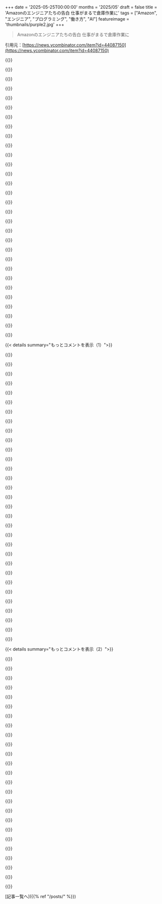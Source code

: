 +++
date = '2025-05-25T00:00:00'
months = '2025/05'
draft = false
title = 'Amazonのエンジニアたちの告白 仕事がまるで倉庫作業に'
tags = ["Amazon", "エンジニア", "プログラミング", "働き方", "AI"]
featureimage = 'thumbnails/purple2.jpg'
+++

> Amazonのエンジニアたちの告白 仕事がまるで倉庫作業に

引用元：[https://news.ycombinator.com/item?id=44087150](https://news.ycombinator.com/item?id=44087150)




{{<matomeQuote body="記事でHarper Reedが「コードを深く理解する価値は過大評価されてる，動くならそれでいいんだ」って言ってたけど，なんか変なこと言うなって思ったんだよね．これってまさに，今のsoftware engineersと未来のAI engineersの分かれ目だって確信してる．<br>Harper Reedの発言って，「コンパイル通るなら出荷しちゃえ！」って言ってるみたいに聞こえる．<br>車の工場のアナロジーで「機械がやってるのにいちいち角度測るなんておかしい」って言ってたけど，その機械は角度とか溶接箇所を勝手に hallucinate したりしないんだよ．" userName="agarren" createdAt="2025/05/26 03:18:20" color="#38d3d3">}}




{{<matomeQuote body="そうそう，誰がちゃんと角度とか測ってたか知ってる？最初の設計をしたエンジニアたちだよ．アセンブリラインに乗る前に，デザインの全てのディテールをちゃんと仕上げるのに死ぬほど時間かけたはずだよ．<br>この Brave new world で，その役割は誰がやるんだろうね？" userName="lolinder" createdAt="2025/05/26 03:33:34" color="#ff5c5c">}}




{{<matomeQuote body="＞ この brave new world で，その役割は誰がやるんだろうね？<br>俺たち？<br>（ああ，もうダメだね）" userName="throwup238" createdAt="2025/05/26 08:00:56" color="">}}




{{<matomeQuote body="vibe coder の世界では，自分でデバッグできる奴がかなり貴重なスキルを持つことになるだろうね．" userName="lukan" createdAt="2025/05/26 08:21:58" color="">}}




{{<matomeQuote body="ロボットの動きを正確に指定するのに時間をかけて，常に再現性があるようにしてるんだよ．ほとんど…なんか，ちゃんと作り込まれたコードみたいにね．" userName="alpaca128" createdAt="2025/05/26 05:48:52" color="#ff5733">}}




{{<matomeQuote body="あの自動車工場の話，完全に間違ってると思うんだ．機械が作ったからってチェックされないわけじゃないよ．どんな製造プロセスも品質管理されてるんだ．機械はメンテされるし，部品は早めに交換．出力は統計的に測定・監視．測定器は定期的に校正．3Dプリント部品はX線検査も．問題起こりうるなら絶対チェックされる．<br>絶対失敗しないものは少ない．そういうソフトウェアも今は限られてるんだ．" userName="RossBencina" createdAt="2025/05/26 10:39:27" color="#785bff">}}




{{<matomeQuote body="そのアナロジー，解釈間違ってるよ．そのアナロジーでロボットはコードと同等じゃない．コードを生成するものだよ．<br>ロボットは決定的で，固定された入力と固定された出力がある．だから信頼できるんだ．<br>君の言う「AI coder」は全然違う．調子良くても非決定的だし，何でも放り込まれるからさらにサイコロ任せ．これじゃ信頼性なんて期待できないだろ．<br>あの人の比較は，どっちのシステムも理解してない証拠だよ．" userName="close04" createdAt="2025/05/26 11:35:40" color="#45d325">}}




{{<matomeQuote body="ただ，そいつが作るコードは決定的じゃん．" userName="nojito" createdAt="2025/05/26 12:26:40" color="">}}




{{<matomeQuote body="もう想像つくよ，将来のデベロッパーたちが目を丸くして言うのがさ：「あの人，デバッグできるんだって！！」" userName="zelphirkalt" createdAt="2025/05/26 09:01:36" color="">}}




{{<matomeQuote body="品質の幻想って話ね。どこのメーカーも予算の関係で最低限の品質しかやらないし、QAも給料安いから本気出せない。安い材料と安い labor でモノ作ってるから、そもそも品質は底辺スタートだよ。<br>ISOとかQC基準があるからって皆守ってると思われがちだけど、強制力なんてほぼない。BoeingとかStellantisみたいな大企業には弁護士チームいるしね。私の仕事でも、壊れる機械の75%はメンテ不足とかオペレーターのせい。貪欲とずさんな管理が原因で、マジ萎える。" userName="0xEF" createdAt="2025/05/26 13:12:39" color="#38d3d3">}}




{{<matomeQuote body="もう少しモデルが進んだらね。Claude Code だけでマルチプレイのゲーム作ったけど、コード知らない人には無理ゲーだよ。問題の原因がどこにあるか intuition が必要。AI がどこで間違ってるか、ちょっと見るだけで分かんないとダメ。そうじゃないとアプリを totally mess する。source control とかテストのやり方も分かんないとね。" userName="XenophileJKO" createdAt="2025/05/26 11:34:17" color="#38d3d3">}}




{{<matomeQuote body="ソフトウェアの outsourcing が製造みたいに流行らなかったのはね、製造は tooling が automate されて計画も ahead だけど、ソフトウェアは planning と execution が同時進行で、edge case が後から見つかるから。そこの feedback loop が遅いと金かかるんだよ。AI に bug 直し任せるのは、全部書いた後で直すってことでしょ？ QA engineers の役割マジで変わるかもね。" userName="majormajor" createdAt="2025/05/26 03:45:50" color="#ff5c5c">}}




{{<matomeQuote body="AI で productivity 上がるっていうけど、それってより良い tooling とか abstraction と同じじゃね？ Code 自体が work を automate してるじゃん。AI は assembly line じゃなくて、普通の automation が難しいタスクをやる安い labor pool みたいだって analogy の方が合うかもね。もし software development で mundane なことばっかやってるなら、それって AI 関係なく間違ってるよ。" userName="brundolf" createdAt="2025/05/26 05:53:06" color="#ff5733">}}




{{<matomeQuote body="ソフトウェアの outsourcing fizzled out したってマジ？ Data あるの？ 俺が見る限り、みんな outsourcing めっちゃ増やしてるけど。今は AI に向かってるかもだけど、俺の会社には何千人も FTE が outsource してる国にいるよ。agile とか言ってる fortune 1000 も、実際は more waterfall で、西側の人は management と client facing。残りは thrown over the fence 状態。" userName="anonzzzies" createdAt="2025/05/26 04:31:07" color="#45d325">}}




{{<matomeQuote body="”the code it creates is deterministic” って言ってるけど、LLM が code を generate する process は definite に not entirely deterministic だよ。簡単に言うと、同じ input でいつも同じ result が出る chances は low。manufacturing robot と違ってね。ChatGPT 曰く、”The likelihood of an LLM like ChatGPT generating the exact same code for the same prompt multiple times is generally low.” だってさ。" userName="close04" createdAt="2025/05/26 13:18:33" color="#ff5733">}}




{{<matomeQuote body="Manual 読んだら”Manuals 読むの!?”って言われたよ。”…Yeah? ( pause ) Wait, you don’t?!?!? ”ってね。" userName="fao_" createdAt="2025/05/26 09:30:16" color="">}}




{{<matomeQuote body="そうなんだよ。Software development は code を書くことじゃなくて、どんな code を書くかが大事なの。AI が typing するの速くても、それって開発 cycle の fraction しかない。AI に gullible な managers がこれに気づくのは、hype cycle 的にあと一年か二年後かな。" userName="Cthulhu_" createdAt="2025/05/26 08:34:08" color="#45d325">}}




{{<matomeQuote body="Harper って人が defensive coding （ tests, linters, formal verification とか）についてよく話してるよ。Code を全部 craft したり understand しなくても良いようにするって。彼の ideas は、この記事（と続くいくつか）で better に explain されてる。<br>https://harper.blog/2025/02/16/my-llm-codegen-workflow-atm/" userName="pchristensen" createdAt="2025/05/26 05:11:13" color="">}}




{{<matomeQuote body="auto industry を example に使ってるのがマジ funny 。Toyota way とか six sigma はあの industry から生まれたのにね。ねえ、君の AI code が six sigma grade の quality control pass するって？ 俺、bridge を売ってやるよ。No, Bridges!" userName="intended" createdAt="2025/05/26 04:30:40" color="#45d325">}}




{{<matomeQuote body="ソフトウェア開発を工場作業って例えるのは全然違うってば。車に例えるなら、ほとんど設計・開発で、製造（量産）なんてデプロイとかダウンロードする時くらいでめっちゃ薄い。ソフトはそれぞれ違うしコピーはタダ同然。標準プロセスがあるから工場みたいとかおかしいって。車の設計者だって標準プロセス踏むでしょ？ ソフトは試作がそのまま出荷される唯一のコピーなんだよ。この議論はマジで的外れ。" userName="bartread" createdAt="2025/05/26 04:36:47" color="#38d3d3">}}




{{<matomeQuote body="LLMってさ、シード値決めたら毎回同じ答え出すんだよ。決定論的ってやつ。”Llama.cpp”とかで試せるよ。オンラインのだとシード値いじれないけどね。まあ要するにLLMは決定論的だよ。" userName="33hsiidhkl" createdAt="2025/05/26 13:56:33" color="">}}




{{<matomeQuote body="あんたマジのQCやったことないでしょ。製薬会社とかでやってみてから言ってみな。" userName="idiotsecant" createdAt="2025/05/26 13:29:08" color="">}}




{{<matomeQuote body="エンジニアになりたいって子とかに昔から言ってるんだけど、コード打つ時間なんて大してないんだよね。でもさ、じゃあ一体何してんの？って聞かれても、それを分かってもらうのがマジで難しいんだわ。" userName="sanderjd" createdAt="2025/05/26 15:37:49" color="#ff5c5c">}}




{{<matomeQuote body="最近さ、テストとかリンターとかどんどん機械がやるようになってんのがヤバいと思うんだ。人間がコード数千行レビューする代わりに、機械が”OK”って言えばすぐリリース。半年大丈夫だったからってチェック外して壊れたりね。俺は監査とかセキュリティやってるから心配になるんだわ。Devsはコストセンターで利益じゃなく”Value Enablers”だし、安けりゃ機械に置き換わる。みんな新しい波に乗りたいけど、他の人が失敗しないか様子見って感じだね。" userName="HenryBemis" createdAt="2025/05/26 08:35:35" color="#45d325">}}




{{<matomeQuote body="正社員を安いとこに移すのはアウトソーシングじゃないよ。アウトソーシングってのは正社員をクビにして、”WITCH”みたいなコンサル会社に全部丸投げすることだよ。" userName="decimalenough" createdAt="2025/05/26 05:25:37" color="">}}




{{<matomeQuote body="正しい例えはね、ソフトウェアエンジニアが”工場”を設計して建てるってことだよ。ソフトはコードで決まった作業を繰り返す機械なんだから、人間がいちいち動くか見ないでしょ？ 車の金型職人が角度間違えたら1万台全部ダメになるのと一緒だよ。ツールや自動化はいいけど、記事の例えは全然違う。" userName="andyferris" createdAt="2025/05/26 05:27:34" color="#45d325">}}




{{<matomeQuote body="「Devsはコストセンターで、利益じゃなくて価値を可能にするだけ」ってのが全然分かんないんだけど。お客さんはサービスにお金払うんだろ？開発者はそのサービスの一部を作って支えてるんだぜ？意味不明だよ。" userName="bckr" createdAt="2025/05/26 12:04:53" color="">}}




{{<matomeQuote body="このコメント、もっと評価されるべきだね。誰が考える役目なんだ？やっぱエンジニアだろ。ってことはさ、仕事は”コードプロンプトエンジニア”とか”テストプロンプトエンジニア”になるってわけ？ってことか。" userName="d0gsg0w00f" createdAt="2025/05/26 11:08:13" color="#45d325">}}




{{<matomeQuote body="エンジニアとコンピュータとコードっていう単純なイメージが問題。コンピュータの動きは異質で複雑だから、抽象化しまくってプログラミング言語ができたんだ。他の人に説明マジで難しい仮想世界なんだよ。LLMの問題は、作ったものが歪む可能性が高いこと。最初良く見えても、足していくとボロが出て、最後は”フランケンシュタイン”みたいになる。" userName="skydhash" createdAt="2025/05/26 18:09:07" color="#ff5c5c">}}




{{<matomeQuote body="もっと大事なのは、車の角度とかちゃんと合わせて、乗ってる人が燃える玉にならず目的地に着くようにしてる人たちがいるってことだよ。<br>これは設計段階の話で、組み立て段階じゃないんだ。<br>ソフトも同じ。<br>自動車工場よりずっと自動化されてる。<br>組み立ては100”自動化。<br>給料もらうのは設計で、これには理解が必要。<br>Ford のエンジニアが車をどう動かすか理解するのと同じさ。" userName="wat10000" createdAt="2025/05/26 03:34:28" color="#ff5c5c">}}




{{< details summary="もっとコメントを表示（1）">}}

{{<matomeQuote body="なんか喧嘩腰だね。<br>”本物の”QC って何？<br>俺は人乗せて安全運ぶ乗り物や、強い風や地震に耐える建物の部品作ってる人のために働いてるんだ。<br>”本物の”QC と他のQCの違いって？<br>自動車や航空メーカーがBig Pharma と同じ品質基準を持てないって言うの？<br>どっちもお客さん危険に晒すの避けようとしてるのに。<br>Pharma だって危ない決断したことあるじゃん。<br>俺の言いたいのは、ルールがあるからって守られてるわけじゃないってこと。<br>そうであってほしいけど、証拠はほとんどないんだ。" userName="0xEF" createdAt="2025/05/26 13:52:17" color="#38d3d3">}}




{{<matomeQuote body="俺には hype train に感じるな、crypto とか VR みたいにね。<br>最近 vibe coded されたコード直したんだけど、構造なくてパッチだらけの複雑コードだった。<br>LLM はコンテキストウィンドウの限界で詰むんだ。<br>自然言語はコードの指示には不精密だし、シニア開発者のコードには経験が詰まってる。<br>AIにその”vibe”を出させるには、プロンプトを超精密にして過去の失敗経験全部言語化する必要がある。<br>それはマジで大変だよ。<br>これは「なんでこう書いた？」じゃなくて、「これはNG、こっちはOK、この特定状況ではね」っていう無限リストなんだ。" userName="OptionOfT" createdAt="2025/05/25 18:48:38" color="#ff5733">}}




{{<matomeQuote body="反論するね。<br>AI が、普通は俺にはできなかったリファクタリングを手伝ってくれたことがあるんだ。<br>カーソルが検知したり、特定のパターンの可能性を示唆したりして、30箇所くらい微妙に違う形で存在する共通構造を抜き出すみたいなね。<br>vibe coding の問題は、もっと行動的なものだと思うよ。<br>自分でコード書くのを避けるために bandwagon に飛び乗りやすい人ってのは、たぶん長期的なアーキテクチャとか職人技を考えてないんだ。<br>それは怠け心を増長させるだけさ。" userName="kace91" createdAt="2025/05/25 19:17:55" color="#785bff">}}




{{<matomeQuote body="＞ AI が、普通は俺にはできなかったリファクタリングを手伝ってくれた<br>問題の複雑さで技術的に無理だったなら、AI の変更が正しかったってどう保証したの？<br>君のコメントだと、後で問題見つかったら、人間には理解不能だからまたAI頼みになるみたいに聞こえる。<br>それってマジでヤバくない？" userName="makeitdouble" createdAt="2025/05/26 02:11:01" color="#785bff">}}




{{<matomeQuote body="hype は過剰な約束と結果を出さないことだよ。<br>AI はめちゃくちゃ新しくて、すごいし、もう色んなこと変えてる。<br>それがどうして crypto とか VR と同じだって言えるんだ？" userName="Flemlo" createdAt="2025/05/25 21:26:40" color="#ff33a1">}}




{{<matomeQuote body="そして一旦AIが無くなったら、また振り出しだね。<br>学習を計算から外したら、効果的に見えるだけだよ。<br>その仕事には間違ったツールだ、それが俺の意見。" userName="codr7" createdAt="2025/05/25 19:50:39" color="">}}




{{<matomeQuote body="進んだIDEが無かった頃、コードの全体像を把握するのが難しかった（「fog of war」）。<br>LLMs は巨大コードプロジェクト理解に大きな機会だと思うよ。<br>非テック企業の巨大プロジェクトは、ドキュメントやテストが不十分で有機的になりがちだからね。" userName="throwaway2037" createdAt="2025/05/26 10:02:47" color="#ff5733">}}




{{<matomeQuote body="＞ 学習を計算から外したら、効果的に見えるだけ<br>AI は習得に何年もかかることとか、Fortune 500 の Java コードベースみたいな特定の経験が必要なことに効果的だよ。<br>AI と vibe coding 試したら、普通の Java 開発じゃ得られない経験できた。<br>AI は waterfall じゃなくて、素早くイテレーションできる環境で使うものさ。" userName="dabockster" createdAt="2025/05/26 00:33:20" color="#ff5733">}}




{{<matomeQuote body="＞ 自然言語はコード指示には不精密<br>その通り。<br>これは業界で見た「自然言語 vs 形式言語」のサイクルと同じ。<br>「英語で済むといいよね？」<br>↓<br>「正確に理解させるには形式言語がいいよね？」<br>ってね。<br>精密なものを自然言語で伝える方法を発明できるって希望は永遠にあるけど、多分無理。<br>人間同士ですら曖昧さなく話せないんだから。<br>法律みたいに。<br>将来エンジニアが弁護士みたいに、コンパイル前にプログラムの意味を議論する運命なら、マジ悲しい結末だよ。" userName="ModernMech" createdAt="2025/05/26 00:43:31" color="#ff5733">}}




{{<matomeQuote body="コードってさ、結局構造とか全然なくて、バラバラのビジネス課題を無理やりコードにしただけみたいになっちゃうんだよね。これって、俺の30年のキャリアで見てきたほとんど全てのコードベースに当てはまるわ。マジで一つだけ例外だったけど。" userName="bdangubic" createdAt="2025/05/26 03:07:05" color="#785bff">}}




{{<matomeQuote body="AIは過熱気味だけど、自動化がエンジニアの仕事にも影響するのは事実。俺らTech系の奴らは、生活費を稼ぐこととか普通の労働者の苦労を見下してた特権階級だったんだ。パンデミック後、Tech企業はレイオフで人件費を抑制してる。今や防衛産業と同じだよ。AIでまずは5人分の仕事を4人でやるようになり、一人をクビにして残りの賃金も抑える。次に3人、2人になるだろう。年収高かろうが、君は労働者。超富裕層じゃなくて、看護師や教師と同じ側にいるんだよ。" userName="jmyeet" createdAt="2025/05/26 03:07:53" color="#ff5c5c">}}




{{<matomeQuote body="AIは確かに新しくてすごいし、色々と変えてる。でも約束しすぎてるせいで、期待外れなんだよ。博士レベルの研究者で、SATとかMCAT、司法試験にも受かるって売り込んでるのに、”strawberry”のRの数を数えるのに苦労してる始末さ。" userName="ModernMech" createdAt="2025/05/26 00:30:19" color="#785bff">}}




{{<matomeQuote body="なんか変な組み合わせで、難しくて分かりにくくて面倒くさい問題って時々あるじゃん？そういう時って、マジで着手するやる気が出ないんだよね。銃突きつけられたらやるけどさ。でも誰か他の人が代わりにやってくれたら、喜んでマージリクエストはレビューするわ。" userName="pshc" createdAt="2025/05/26 02:45:40" color="">}}




{{<matomeQuote body="マージリクエストのレビューって、自分でコード書くのと同じくらい、いやそれ以上のやる気が必要じゃね？だって、ちゃんと評価するには自分の中で「正しい解決策ってどんなの？」って基準がいるじゃん。個人的にはレビューの方がやる気出ないわ。使われる解決策考えるのは楽しいけど、レビューのためだけの解決策考えるのは楽しくないし、他人のぼんやりした考えを理解しようとする無駄な時間も事前に分かってるしさ。" userName="strogonoff" createdAt="2025/05/26 07:18:29" color="#45d325">}}




{{<matomeQuote body="マージリクエスト出す奴は、自分のコードちゃんとレビューしとけよ。LLM出る前から、自分で見直さないのはレビューする相手に失礼だった。分かりやすい問題で指摘されると、チームも提出者も恥ずかしいし気分悪い。LLMが作ったコードを自分でレビューせずに出すのはクビに値する。LLMコードが通用するとしたら、コードレビュー自体をなくすしか無理じゃね？" userName="solaire_oa" createdAt="2025/05/26 15:14:06" color="#ff33a1">}}




{{<matomeQuote body="”strawberry”の件はもう解決しただろ。それにしてもさ、それはそれ、これはこれじゃん？たかがそれ一つで苦労してるからって、他の全部がダメで期待外れになるわけ？俺はそう思わないな。" userName="Flemlo" createdAt="2025/05/26 08:06:08" color="">}}




{{<matomeQuote body="俺も同じこと感じてるわ。しばらくやる気が出なかったことを改善できるようになった。でも、もし怠けるために（LLMとかを）使うなら、悪いことがどんどん増えるだろうね。" userName="winrid" createdAt="2025/05/25 20:09:11" color="">}}




{{<matomeQuote body="＞ マージリクエスト出す奴は自分のコードちゃんとレビューしとけよって話<br>自分のコードを別の作業としてレビューする必要があるって、それどういう意味？自分で書いたコードを…一度も読まないで出す奴が多いの？<br>＞ LLMが吐き出したコードを提出する<br>ああ、なるほどね…" userName="strogonoff" createdAt="2025/05/26 15:50:10" color="">}}




{{<matomeQuote body="なんか俺、浦島太郎状態なんだけど、「バイブ・コーディング」って何？" userName="lawgimenez" createdAt="2025/05/26 01:50:48" color="">}}




{{<matomeQuote body="解決してないってば。投稿する前に色んなAIの最新版で試したんだから、君みたいな返信来ると思ってたしね。＞それが苦手なだけで他の全部がダメなの？いやいや、彼らの大げさな主張がめっちゃ怪しくなるってことだよ。個人的には、AIの能力には超がっかりしてる。今は検索ボックスみたいな便利なツールってだけで、それ以上じゃない。Ph.D.研究者みたいにブランディングしてるのはただのブラフだよ。" userName="ModernMech" createdAt="2025/05/26 14:11:35" color="">}}




{{<matomeQuote body="ぶっちゃけ、実際に本番環境で動いて、モノやサービスを提供してるコードの多くは、継ぎ接ぎだらけのコード片の寄せ集めだよ。悲しいのは、CPUがめっちゃパワフルだからそれで動いちゃうってことだね。" userName="larodi" createdAt="2025/05/25 19:43:38" color="">}}




{{<matomeQuote body="俺も試したよ、このテストは前から知ってる。Claudeは正しく答えただけじゃなく、ドイツ語でも書いたんだぜ。AIがもうこんなに凄いから、単語だけ英語とドイツ語で切り替えたりすることもしょっちゅうさ。数年前はこんなの想像もできなかったよ。そのための技術なんてゼロだったからね。ちょっとリプロンプトしただけで、10分以内にシングルページのHTML Javascriptページを小さなプロトタイプ用に作れたんだ。テキストか音声だけで、文字通り好きな画像を生成できる。スマホと音声で議論だってできる。Julesは俺のプログラミング言語を検出して、”プロジェクトのGitHub actionを生成して、基本的なテストを追加して”って書いたら、どうビルドして実行するかも分かったんだ。どうして皆がこれらの結果に驚かないのか、俺には理解できないね。普段どうやって試してるの？" userName="Flemlo" createdAt="2025/05/26 16:02:33" color="#45d325">}}




{{<matomeQuote body="最近の例ね。サードパーティ製のハードウェアをraspiで動かそうとしてたんだけど、ハードウェア提供者は別のドキュメント付きの別々のコードベースを２つ提供してて、最新のほうしかサポートしてないんだ。文字通り、新しいコードベースをChatGPTに無理やり食わせたんだ、それから動くサンプルコードも食わせて、やっと動いたよ。そうしないと、いつも間違ったメソッドを参照し続けるんだ。もしコード／出力／繰り返しを続けてたら、いつか答えにたどり着いたかもしれないけど、全然見当違いだったね。" userName="protocolture" createdAt="2025/05/26 02:15:46" color="#45d325">}}




{{<matomeQuote body="そんなプロジェクトはAIが全体を処理するには大きすぎるよ。だから、うん、それは本当だよ。" userName="guappa" createdAt="2025/05/27 06:19:52" color="">}}




{{<matomeQuote body="＞私も試したし、このテストは前から知ってるよ。<br>Claudeは正しく答えたし、ドイツ語でも書いたよ。＜<br>いや、ポイント分かってないね。君が試してうまくいったって凄いけど、これらのツールは確率的なんだから、それだけで”解決済み”とは言えないよ。私が試してうまくいかなかったってことは、解決してないってこと。全く動かないよりむしろタチが悪いんだ、だって君みたいに間違った自信を持っちゃうからね。イチゴの例は全ての抽象化みたいに、AIが”漏れのある抽象化”だってことを浮き彫りにしてる。彼らが売ってるみたいな神託じゃないんだ、基本的な使い方を超えてちゃんと使うには内部の詳細を知らないといけないただのインターフェースだよ。結局、AIを本当に使いこなせるのは”漏れのある抽象化”って私が言う意味を理解してる人だけ。そういう人はもうプログラミングできるんだから、自然言語に全力投下して一体何を解決してるの？<br>＞ちょっとリプロンプトしただけで、10分以内にシングルページのHTML Javascriptページを小さなプロトタイプ用に作れたんだ。<br>もっと優れた言語設計とツールを使えば、似たような結果は得られるよ。これはむしろJavascriptっていう言語への告発みたいなもんだ。なんでJavascriptで10分で小さなプロトタイプ書けなかったの？<br>＞テキストか音声だけで、文字通り好きな画像を生成できる。<br>誤解しないでほしいんだけど、俺もこれいつも楽しんでるよ。でも、AI画像はちょっと種類が違うんだ、アートは”正しく”ある必要がないからね。それでも、生成AIテキストみたいに、AI画像も詳細が重要になり始めるところまでは凄いんだ。例えば手とか、キャラクターの一貫性とか。１つのシーンに複数のキャラクターがいる場合とかね。これはまだ最新のAIモデルでも、君が指示したことをやらない問題なんだ。<br>＞スマホと音声で議論だってできる。<br>うん、電話と話すのは neat trick だけど、議論なの？AIとのやり取りは、単に物事をでっち上げてその場のノリで進める、即興セッションみたいに感じることが多いよ。俺が専門家であるトピックについて聞くたびに（本当に毎回）、AIは間違えるんだ。微妙にだけど、大事なところで間違ってる。議論というより、ゆっくりガス抜きされてるみたいに感じるね。これは凄いんじゃなくて、イライラするよ。<br>俺の言いたいこと分かってくれたと思う。うん、AIは最初は凄いかもしれないけど、どんどん使っていくうちに全ての欠点が見えてくるんだ。もしその欠点が修正されてたり、LLMsの限界を認めてくれたりするなら良いんだけどね。でも彼らはそうしない；代わりにやってるのは、欠点なんて存在しないふりをして、これらのLLMsが実際は凄いふりをして、AIを文字通りありとあらゆるものに押し込んでることだ。彼らは何年も指数関数的な改善を約束してるけど、未だに最初の日からの同じ問題が残ってるんだ。" userName="ModernMech" createdAt="2025/05/26 17:17:16" color="#ff5733">}}




{{<matomeQuote body="これ100%同意。俺もこれ何回もやったよ。前は後片付けやリファクタリングを気にしなかったことも多いけど、今はそうするのがずっと簡単で、速くて、安くなったんだ。そして、長い目で見ればその方が良いね。" userName="podviaznikov" createdAt="2025/05/25 19:55:52" color="">}}




{{<matomeQuote body="なんか、ひどい仕事ばかりだったんだね。良いチームは開発前にarchitectureに時間をかけてるよ。前もってarchitectureを用意すれば、LLMsは良い構造のコードを作るよ。" userName="salomonk_mur" createdAt="2025/05/26 03:29:03" color="">}}




{{<matomeQuote body="AIは新しい技術革命で、専門家がうまく使えるけど、進歩はめちゃ速いよ。LlamaでOCRが20％改善したり、コード生成で時間節約したり、普段Python書かないのにMLスクリプトも作れたりした。周りの人もすぐ理解した初めての技術デモだった。ChatGPTやClaudeみたいなチャットボットはすごいし、AIを注視して試していくのが超大事。" userName="Flemlo" createdAt="2025/05/26 20:10:01" color="#785bff">}}




{{<matomeQuote body="労働者階級の一部には、資本家と協力すれば他の労働者階級に起こっている悪い影響から自分たちを守れると勘違いしてる人たちが昔からいたよね。それは理解できる衝動だけど、どこかで学べよって思うんだ。今度はsoftware engineersとして、俺たちがその苦い薬を飲む番だ。" userName="sham1" createdAt="2025/05/26 04:34:40" color="#ff33a1">}}




{{<matomeQuote body="ちょっと関係ないけど、逸話ね。昔JP MorganのMDに”君らの仕事はGoogleで検索してコピペだろ？”って言われたんだ。しかも彼は”quantsのC++コードをNotepadで開けたらgibberishだった”とか言ってた。教訓：プログラミングできない奴ほど、プログラミングについて偉そうに語るってこと。" userName="vijucat" createdAt="2025/05/26 13:17:20" color="">}}

{{</details>}}




{{< details summary="もっとコメントを表示（2）">}}

{{<matomeQuote body="俺自身のちょっとずれた不満（君のとは少し関係あるけど）：工場作業はAgileが職場に入り込んできたときに始まったんだ。lint、unit tests、code reviews…この手のクソみたいなものが積み重なって、プログラミングをさらに悪くした。あの頃からコード書くのが楽しくなくなったね。" userName="JKCalhoun" createdAt="2025/05/26 13:28:18" color="#38d3d3">}}




{{<matomeQuote body="Agileはそうだね、大規模なmicromanagementだよ。でもテスト書いたりcode reviewsしたりするのは良いpracticeだよ。" userName="rwmj" createdAt="2025/05/26 13:56:53" color="">}}




{{<matomeQuote body="テスト書くのが何が悪いの？本番環境にpushするとき、俺たちの頑丈なテストsuiteがあるおかげで夜ぐっすり眠れるよ。" userName="thinkingtoilet" createdAt="2025/05/26 13:30:58" color="">}}




{{<matomeQuote body="Code reviewも、ないのはもったいないくらい聖なるprocessみたいに見えるけど、多くのteamsは実際には品質を気にしてないのに”うちは品質気にしてます”ってstampとして使ってるだけだよ。”LGTM”みたいなcomment出して、とりあえずapproveしたりね。" userName="dbolgheroni" createdAt="2025/05/26 14:28:41" color="">}}




{{<matomeQuote body="今まで働いたどこのorganizationでも、unit testsとcode reviewsについてlip serviceで、本当にtestsとreviewsをするのは無理なくらい、timelinesが短くてworkloadsが多かったよ。" userName="HEmanZ" createdAt="2025/05/26 15:50:40" color="">}}




{{<matomeQuote body="良いテスト書くのは難しいartだよ。System実装を深く理解しないとダメだし、Coverageは意味ない。100％coverageでもbugは入る。テストの質を判断する良い方法もないし、テスト重視しすぎるとcodeがもろくて扱いづらいんだ。簡単な変更でもテストを大量に直す羽目になるし。" userName="gofreddygo" createdAt="2025/05/26 14:03:06" color="#ff5c5c">}}




{{<matomeQuote body="ビルドがテストカバレッジで止められるからさ，みんな機能のためじゃなくてカバレッジのためにテスト書くんだよ．引き継いだテストの結構な部分は，テストしてる機能でなんか重要な問題起きてもキャッチできないと思うね．" userName="whatwhaaaaat" createdAt="2025/05/26 13:45:36" color="#ff33a1">}}




{{<matomeQuote body="俺の経験じゃ違うなー．たぶん運が良かったのかもね．もっとデカくてちゃんとした会社で働いてみたら？そっちの方がまだマシかもよ．" userName="noisem4ker" createdAt="2025/05/26 18:07:03" color="">}}




{{<matomeQuote body="結局さ，仕事でちゃんとやるって方が，楽しむことより大事ってことなんだよな．" userName="HDThoreaun" createdAt="2025/05/26 20:55:47" color="">}}




{{<matomeQuote body="そこはちょっと反論くるかもね．でも俺は絶対両方選びたいなー．（あとさ，マネジメントがコードの書き方に口出すようになる前は両方あったと思うんだよね．）" userName="JKCalhoun" createdAt="2025/05/26 23:28:34" color="">}}




{{<matomeQuote body="リンティングとかユニットテスト書くのが特別楽しくないなんて思ったことないな．でも俺はコードの正確性をマジでマジで大事にしてるし，その両方がそこに役立つ傾向があるんだよ．" userName="myvoiceismypass" createdAt="2025/05/26 14:01:19" color="">}}




{{<matomeQuote body="今まで働いたとこで，コードレビューがちゃんとやられてるの見たことないんだよね．「本当の仕事」って思われてないし（コードの変更ゼロってこともあり得るし），ちゃんとコード読んでどこが弱いか見つけるには時間かかるんだ．結局，時間足りなくて，目立つとこだけテキトーに読んでマージせざるを得ないんだよ．" userName="bArray" createdAt="2025/05/26 14:43:32" color="#ff5c5c">}}




{{<matomeQuote body="俺の視点だとさ，「テスト」自体じゃなくてこの反応が問題．テストに間違いはないけどコストはかかる．プラスの投資対効果は？システムは品質のためのテストじゃなくてテスト自体に歪んでない？テストが関係ない行動の正当化に使われてない？他の概念でも同じこと．" userName="skeeter2020" createdAt="2025/05/26 14:03:14" color="#ff33a1">}}




{{<matomeQuote body="チームがお互いのコード気遣うならさ，最初から設計とか実装一緒にやるべき．コードレビュー（サイクルの最後の門番みたいなやつね）は責任放棄だし，高品質にするのに一番ダメなやり方だよ．すぐ出せる自信がないまま機能完成させるチームはプロセスが間違ってる．" userName="thom" createdAt="2025/05/26 19:05:32" color="#ff33a1">}}




{{<matomeQuote body="コードカバレッジの結果についての指摘は大事だね。<br>これについて他の人と話すとき、俺がよく言うのは、高いカバレッジが良いテストスイートだって証明するわけじゃないけど、低いカバレッジはテストスイートがダメだって教えてくれるってこと。これはコード品質を測るたくさんの指標の一つであって、それだけで全てじゃないよ。" userName="dcherman" createdAt="2025/05/26 18:16:58" color="#ff5733">}}




{{<matomeQuote body="単体テストやコードレビューを放棄すると、コードは”俺の”になり、チームでの協業が難しくなる。レビューは実質的であるべきで、単体テストも自分で書くべき、インターンに丸投げはダメ。汚いコードは”レガシー”扱いされ、誰も触りたくなくなり、置き換えの対象になるよ。" userName="FooBarBizBazz" createdAt="2025/05/26 14:44:24" color="#38d3d3">}}




{{<matomeQuote body="TDDは、良いアイデアだけど、賭け金が低いときは全然使われないね。ほとんどの場合そうだし。で、賭け金が十分高いときは、単体テストも含めて、ちゃんとしたQAエンジニアを雇って全部テスト書いてもらう方が良いと思うよ。" userName="givemeethekeys" createdAt="2025/05/26 23:46:45" color="">}}




{{<matomeQuote body="多くの人がやり方を知らないから、可能なときはいつでも避けてるね。すごくイライラするよ。コードの一部にテストが必要ないっていうのは全然良いんだけど、それはコード自体が単体テストを必要としないからであるべきだ。単体テストを壊して、直し方が分からず、テストを全部削除するなんてのは、良い理由じゃないよ。" userName="guywithahat" createdAt="2025/05/26 17:27:56" color="">}}




{{<matomeQuote body="”最初から設計と実装について協力すべき”ってのは、全くその通りだね。<br>そういうプロセスを経た上で、同僚がちゃんとできるって信じられるようになるんだ。もし同僚ができないと思うなら、そう言えばいい（あるいはジュニアなら、もっと慎重に簡単なタスクを渡して、こっそりコードレビューして、”有効”なら―たとえそれが”Best Way”じゃなくても―OKにしてやるのが賢明だね）。" userName="JKCalhoun" createdAt="2025/05/26 22:58:35" color="">}}




{{<matomeQuote body="コードカバレッジはどっちにしろダメな指標だよ。<br>どこかで話題に出たとたん、MBAマネージャーが100%に近づけようとしてGoodhart’s lawが発動するんだ。LOC（コード行数）と同じようなもん。どこでも口にするな。" userName="gofreddygo" createdAt="2025/05/26 22:22:22" color="#45d325">}}




{{<matomeQuote body="テストの品質を高く保つテクニックはあるんだよ。でも、たいてい誰もテストなんて全然気にしない。多くのプロジェクトは社内向けで、クリティカルじゃないとかね。早く作って、壊して、クソみたいなソフトウェアを納品するんだ。" userName="ponector" createdAt="2025/05/26 17:17:29" color="">}}




{{<matomeQuote body="堅牢なテストスイートのためのテストは良い。ポリシーのためのテストは良いこともあるが、たいていデタラメ工場からのデタラメが増えるだけ。孤立して見ればどちらもテストだが、違いはそれらが置かれている組織構造にあるんだ。" userName="alasarmas" createdAt="2025/05/26 13:57:32" color="">}}




{{<matomeQuote body="俺が働いてたところでのコードレビューは、実際はお墨付きもらうか、おべっか使うかみたいだったよ。<br>一度も必要だって感じたことないな。変更について自信がなかったら、たいてい（口頭で）聞くんだ。" userName="rightbyte" createdAt="2025/05/26 16:12:19" color="">}}




{{<matomeQuote body="君の問題は（カバレッジみたいな）指標を追いかけることであって、単体テストそのものじゃないよ。<br>良い単体テストはすごく役に立つんだ。俺のプロジェクトでは、いくつかの依存関係のせいでローカルで動かせないんだけど、単体テスト相手にコーディングすることで、リモートで全部動かす必要なく、そこそこのスピードで開発を進められてるんだ。" userName="foobarchu" createdAt="2025/05/26 14:00:44" color="#785bff">}}

{{</details>}}



[記事一覧へ]({{% ref "/posts/" %}})
